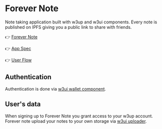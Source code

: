 # Forever Note

Note taking application built with w3up and w3ui components.
Every note is published on IPFS giving you a public link to share with friends.

👉 [Forever Note](https://flea89.github.io/forever-note/)

👉 [App Spec](https://hackmd.io/oFfbLyMnSA2V0WX-EJFjbg)

👉 [User Flow](https://excalidraw.com/#room=aa78584f42a482c1564d,vivjLx6t0iMkqdGMoY97Jg)

## Authentication

Authentication is done via [w3ui wallet
component](https://github.com/web3-storage/w3ui/tree/main/packages/wallet-core).

## User's data

When signing up to Forever Note you grant access to your w3up account. Forever
note upload your notes to your own storage via [w3ui
uploader](https://github.com/web3-storage/w3ui/tree/main/packages/uploader-core).

